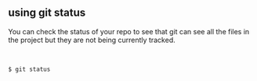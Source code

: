 ##  using git status

You can check the status of your repo to see that git can see all the files in the project but they are not being currently tracked.
<!-- .element: class="align-left" -->

<br/>

```bash
$ git status
```

